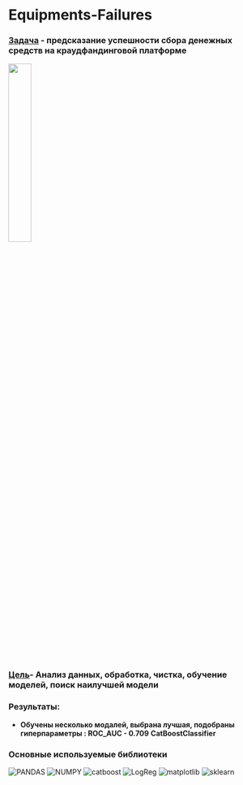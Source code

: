# Equipments-Failures

### <ins>Задача</ins> - предсказание успешности сбора денежных средств на краудфандинговой платформе
<img src="https://media.giphy.com/media/aUQScPkg6B0rZGuRLX/giphy.gif" width="30%" >

### <ins>Цель</ins>- Анализ данных, обработка, чистка, обучение моделей, поиск наилучшей модели

### Результаты: 
* **Обучены несколько модалей, выбрана лучшая, подобраны гиперпараметры : ROC_AUC - 0.709** **CatBoostClassifier**

### Основные используемые библиотеки 

![PANDAS](https://img.shields.io/badge/PANDAS-1.3.5-090909??style=flat-square&logo=PANDAS)
![NUMPY](https://img.shields.io/badge/NUMPY-1.21.5-090909??style=flat-square&logo=NUMPY)
![catboost](https://img.shields.io/badge/CATBOOST-1.2.1-090909??style=flat-square&logo=catboost)
![LogReg](https://img.shields.io/badge/LogReg-090909??style=flat-square&logo=catboost)
![matplotlib](https://img.shields.io/badge/matplotlib-090909??style=flat-square&logo=pydantic)
![sklearn](https://img.shields.io/badge/sklearn-090909??style=flat-square&logo=psycopg2)
